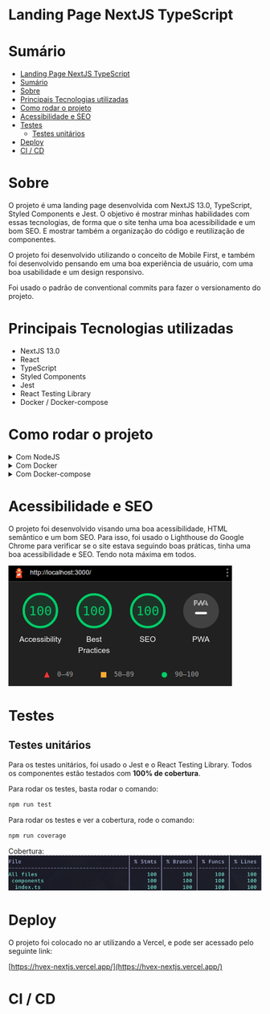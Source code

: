 # Landing Page NextJS TypeScript

# Sumário
- [Landing Page NextJS TypeScript](#landing-page-nextjs-typescript)
- [Sumário](#sumário)
- [Sobre](#sobre)
- [Principais Tecnologias utilizadas](#principais-tecnologias-utilizadas)
- [Como rodar o projeto](#como-rodar-o-projeto)
- [Acessibilidade e SEO](#acessibilidade-e-seo)
- [Testes](#testes)
  - [Testes unitários](#testes-unitários)
- [Deploy](#deploy)
- [CI / CD](#ci--cd)

# Sobre
O projeto é uma landing page desenvolvida com NextJS 13.0, TypeScript, Styled Components e Jest. O objetivo é mostrar minhas habilidades com essas tecnologias, de forma que o site tenha uma boa acessibilidade e um bom SEO. E mostrar também a organização do código e reutilização de componentes.

O projeto foi desenvolvido utilizando o conceito de Mobile First, e também foi desenvolvido pensando em uma boa experiência de usuário, com uma boa usabilidade e um design responsivo.

Foi usado o padrão de conventional commits para fazer o versionamento do projeto.

# Principais Tecnologias utilizadas
  - NextJS 13.0
  - React
  - TypeScript
  - Styled Components
  - Jest
  - React Testing Library
  - Docker / Docker-compose

# Como rodar o projeto

<details>
  <summary>Com NodeJS</summary>

  Pré-requisitos:
  - NodeJS
  - Npm ou Yarn
  - Git

  1. Clone o repositório:
   
  ```bash
  git clone git@github.com:Brendon-Lopes/nextjs-typescript.git
  ```

  2. Acesse a pasta do projeto:
  ```bash
  cd nextjs-typescript
  ```

  3. Instale as dependências:
  ```bash
  npm install
  ```

  4. Rode o projeto:
  ```bash
  npm run dev
  ```

  4. Acesse o projeto:
  [http://localhost:3000](http://localhost:3000)
</details>

<details>
  <summary>Com Docker</summary>

  Pré-requisitos:
  - Git
  - Docker

  1. Clone o repositório:
   
  ```bash
  git clone git@github.com:Brendon-Lopes/nextjs-typescript.git
  ```

  2. Acesse a pasta do projeto:
  ```bash
  cd nextjs-typescript
  ```

  3. Build do projeto:
  ```bash
  docker build -t nextjs-typescript .
  ```

  4. Rode o projeto:
  ```bash
  docker run -d -p 3000:3000 nextjs-typescript
  ```

  5. Acesse o projeto:
  [http://localhost:3000](http://localhost:3000)

  6. Para parar o projeto:
  ```bash
  docker stop <container_id>
  ```
</details>

<details>
  <summary>Com Docker-compose</summary>

  Pré-requisitos:
  - Git
  - Docker
  - Docker-compose

  1. Clone o repositório:
   
  ```bash
  git clone git@github.com:Brendon-Lopes/nextjs-typescript.git
  ```

  2. Acesse a pasta do projeto:
  ```bash
  cd nextjs-typescript
  ```

  3. Rode o projeto:
  ```bash
  docker-compose up -d
  ```

  4. Acesse o projeto:
  [http://localhost:3000](http://localhost:3000)

  5. Para parar o projeto:
  ```bash
  docker-compose down
  ```
</details>

# Acessibilidade e SEO
O projeto foi desenvolvido visando uma boa acessibilidade, HTML semântico e um bom SEO. Para isso, foi usado o Lighthouse do Google Chrome para verificar se o site estava seguindo boas práticas, tinha uma boa acessibilidade e SEO. Tendo nota máxima em todos.

![Lighthouse](./readme_assets/lighthouse_score.png)

# Testes
## Testes unitários
Para os testes unitários, foi usado o Jest e o React Testing Library. Todos os componentes estão testados com <strong>100% de cobertura</strong>.

Para rodar os testes, basta rodar o comando:
```bash
npm run test
```

Para rodar os testes e ver a cobertura, rode o comando:
```bash
npm run coverage
```

Cobertura:
![Cobertura](./readme_assets/test_coverage.png)

# Deploy
O projeto foi colocado no ar utilizando a Vercel, e pode ser acessado pelo seguinte link:

[https://hvex-nextjs.vercel.app/](https://hvex-nextjs.vercel.app/)

# CI / CD


